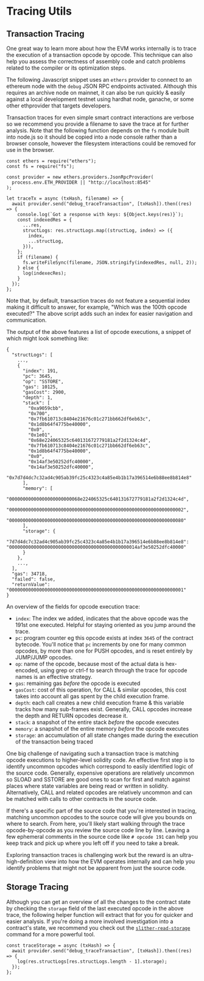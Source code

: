 
# Tracing Utils

## Transaction Tracing

One great way to learn more about how the EVM works internally is to trace the execution of a transaction opcode by opcode. This technique can also help you assess the correctness of assembly code and catch problems related to the compiler or its optimization steps.

The following Javascript snippet uses an `ethers` provider to connect to an ethereum node with the `debug` JSON RPC endpoints activated. Although this requires an archive node on mainnet, it can also be run quickly & easily against a local development testnet using hardhat node, ganache, or some other ethprovider that targets developers.

Transaction traces for even simple smart contract interactions are verbose so we recommend you provide a filename to save the trace at for further analysis. Note that the following function depends on the `fs` module built into node.js so it should be copied into a node console rather than a browser console, however the filesystem interactions could be removed for use in the browser.

```
const ethers = require("ethers");
const fs = require("fs");

const provider = new ethers.providers.JsonRpcProvider(
  process.env.ETH_PROVIDER || "http://localhost:8545"
);

let traceTx = async (txHash, filename) => {
  await provider.send("debug_traceTransaction", [txHash]).then((res) => {
    console.log(`Got a response with keys: ${Object.keys(res)}`);
    const indexedRes = {
      ...res,
      structLogs: res.structLogs.map((structLog, index) => ({
        index,
        ...structLog,
      })),
    };
    if (filename) {
      fs.writeFileSync(filename, JSON.stringify(indexedRes, null, 2));
    } else {
      log(indexecRes);
    }
  });
};
```

Note that, by default, transaction traces do not feature a sequential index making it difficult to answer, for example, "Which was the 100th opcode executed?" The above script adds such an index for easier navigation and communication.

The output of the above features a list of opcode executions, a snippet of which might look something like:

```
{
  "structLogs": [
    ...,  
    {
      "index": 191,
      "pc": 3645,
      "op": "SSTORE",
      "gas": 10125,
      "gasCost": 2900,
      "depth": 1,
      "stack": [
        "0xa9059cbb",
        "0x700",
        "0x7fb610713c8404e21676c01c271bb662df6eb63c",
        "0x1d8b64f4775be40000",
        "0x0",
        "0x1e01",
        "0x68e224065325c640131672779181a2f2d1324c4d",
        "0x7fb610713c8404e21676c01c271bb662df6eb63c",
        "0x1d8b64f4775be40000",
        "0x0",
        "0x14af3e50252dfc40000",
        "0x14af3e50252dfc40000",
        "0x7d7d4dc7c32ad4c905ab39fc25c4323c4a85e4b1b17a396514e6b88ee8b814e8"
      ],
      "memory": [
        "00000000000000000000000068e224065325c640131672779181a2f2d1324c4d",
        "0000000000000000000000000000000000000000000000000000000000000002",
        "0000000000000000000000000000000000000000000000000000000000000080"
      ],
      "storage": {
        "7d7d4dc7c32ad4c905ab39fc25c4323c4a85e4b1b17a396514e6b88ee8b814e8": "00000000000000000000000000000000000000000000014af3e50252dfc40000"
      }
    },
    ...,  
  ],
  "gas": 34718,
  "failed": false,
  "returnValue": "0000000000000000000000000000000000000000000000000000000000000001"
}
```

An overview of the fields for opcode execution trace:
- `index`: The index we added, indicates that the above opcode was the 191st one executed. Helpful for staying oriented as you jump around the trace.
- `pc`: program counter eg this opcode exists at index `3645` of the contract bytecode. You'll notice that `pc` increments by one for many common opcodes, by more than one for PUSH opcodes, and is reset entirely by JUMP/JUMP opcodes.
- `op`: name of the opcode, because most of the actual data is hex-encoded, using grep or ctrl-f to search through the trace for opcode names is an effective strategy.
- `gas`: remaining gas *before* the opcode is executed
- `gasCost`: cost of this operation, for CALL & similar opcodes, this cost takes into account all gas spent by the child execution frame.
- `depth`: each call creates a new child execution frame & this variable tracks how many sub-frames exist. Generally, CALL opcodes increase the depth and RETURN opcodes decrease it.
- `stack`: a snapshot of the entire stack *before* the opcode executes
- `memory`: a snapshot of the entire memory *before* the opcode executes
- `storage`: an accumulation of all state changes made during the execution of the transaction being traced

One big challenge of navigating such a transaction trace is matching opcode executions to higher-level solidity code. An effective first step is to identify uncommon opcodes which correspond to easily identified logic of the source code. Generally, expensive operations are relatively uncommon so SLOAD and SSTORE are good ones to scan for first and match against places where state variables are being read or written in solidity. Alternatively, CALL and related opcodes are relatively uncommon and can be matched with calls to other contracts in the source code.

If there's a specific part of the source code that you're interested in tracing, matching uncommon opcodes to the source code will give you bounds on where to search. From here, you'll likely start walking through the trace opcode-by-opcode as you review the source code line by line. Leaving a few ephemeral comments in the source code like `# opcode 191` can help you keep track and pick up where you left off if you need to take a break.

Exploring transaction traces is challenging work but the reward is an ultra-high-definition view into how the EVM operates internally and can help you identify problems that might not be apparent from just the source code.

## Storage Tracing

Although you can get an overview of all the changes to the contract state by checking the `storage` field of the last executed opcode in the above trace, the following helper function will extract that for you for quicker and easier analysis. If you're doing a more involved investigation into a contract's state, we recommend you check out the [`slither-read-storage`](https://blog.trailofbits.com/2022/07/28/shedding-smart-contract-storage-with-slither/) command for a more powerful tool.

```
const traceStorage = async (txHash) => {
  await provider.send("debug_traceTransaction", [txHash]).then((res) => {
    log(res.structLogs[res.structLogs.length - 1].storage);
  });
};
```
